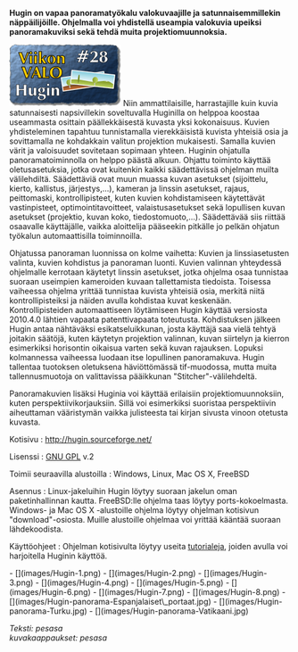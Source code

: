 <!--
Title: 1x28 Hugin - Viikon VALO #28
Date: 2011/07/10
Pageimage: valo28-Hugin.png
Tags: Windows,Linux,Mac OS X,FreeBSD,Kuvat,Kuvankäsittely
-->

**Hugin on vapaa panoramatyökalu valokuvaajille ja satunnaisemmillekin
näppäilijöille. Ohjelmalla voi yhdistellä useampia valokuvia upeiksi
panoramakuviksi sekä tehdä muita projektiomuunnoksia.**

![](images/valo28-Hugin.png "fig:valo28-Hugin.png") Niin ammattilaisille,
harrastajille kuin kuvia satunnaisesti napsivillekin soveltuvalla
Huginilla on helppoa koostaa useammasta osittain päällekkäisestä kuvasta
yksi kokonaisuus. Kuvien yhdisteleminen tapahtuu tunnistamalla
vierekkäisistä kuvista yhteisiä osia ja sovittamalla ne kohdakkain
valitun projektion mukaisesti. Samalla kuvien värit ja valoisuudet
sovitetaan sopimaan yhteen. Huginin ohjatulla panoramatoiminnolla on
helppo päästä alkuun. Ohjattu toiminto käyttää oletusasetuksia, jotka
ovat kuitenkin kaikki säädettävissä ohjelman muilta välilehdiltä.
Säädettäviä ovat muun muassa kuvan asetukset (sijoittelu, kierto,
kallistus, järjestys,...), kameran ja linssin asetukset, rajaus,
peittomaski, kontrollipisteet, kuten kuvien kohdistamiseen käytettävät
vastinpisteet, optimointitavoitteet, valaistusasetukset sekä lopullisen
kuvan asetukset (projektio, kuvan koko, tiedostomuoto,...). Säädettävää
siis riittää osaavalle käyttäjälle, vaikka aloittelija pääseekin
pitkälle jo pelkän ohjatun työkalun automaattisilla toiminnoilla.

Ohjatussa panoraman luonnissa on kolme vaihetta: Kuvien ja
linssiasetusten valinta, kuvien kohdistus ja panoraman luonti. Kuvien
valinnan yhteydessä ohjelmalle kerrotaan käytetyt linssin asetukset,
jotka ohjelma osaa tunnistaa suoraan useimpien kameroiden kuvaan
tallettamista tiedoista. Toisessa vaiheessa ohjelma yrittää tunnistaa
kuvista yhteisiä osia, merkitä niitä kontrollipisteiksi ja näiden avulla
kohdistaa kuvat keskenään. Kontrollipisteiden automaattiseen löytämiseen
Hugin käyttää versiosta 2010.4.0 lähtien vapaata patenttivapaata
toteutusta. Kohdistuksen jälkeen Hugin antaa nähtäväksi
esikatseluikkunan, josta käyttäjä saa vielä tehtyä joitakin säätöjä,
kuten käytetyn projektion valinnan, kuvan siirtelyn ja kierron
esimerkiksi horisontin oikaisua varten sekä kuvan rajauksen. Lopuksi
kolmannessa vaiheessa luodaan itse lopullinen panoramakuva. Hugin
tallentaa tuotoksen oletuksena häviöttömässä tif-muodossa, mutta muita
tallennusmuotoja on valittavissa pääikkunan "Stitcher"-välilehdeltä.

Panoramakuvien lisäksi Huginia voi käyttää erilaisiin
projektiomuunnoksiin, kuten perspektiivikorjauksiin. Sillä voi
esimerkiksi suoristaa perspektiivin aiheuttaman vääristymän vaikka
julisteesta tai kirjan sivusta vinoon otetusta kuvasta.

Kotisivu
:   <http://hugin.sourceforge.net/>

Lisenssi
:   [GNU GPL](GNU_GPL) v.2

Toimii seuraavilla alustoilla
:   Windows, Linux, Mac OS X, FreeBSD

Asennus
:   Linux-jakeluihin Hugin löytyy suoraan jakelun oman paketinhallinnan
    kautta. FreeBSD:lle ohjelma taas löytyy ports-kokoelmasta. Windows-
    ja Mac OS X -alustoille ohjelma löytyy ohjelman kotisivun
    "download"-osiosta. Muille alustoille ohjelmaa voi yrittää kääntää
    suoraan lähdekoodista.

Käyttöohjeet
:   Ohjelman kotisivulta löytyy useita
    [tutorialeja](http://hugin.sourceforge.net/tutorials/index.shtml),
    joiden avulla voi harjoitella Huginin käyttöä.

<div class="psgallery" markdown="1">
-   [](images/Hugin-1.png)
-   [](images/Hugin-2.png)
-   [](images/Hugin-3.png)
-   [](images/Hugin-4.png)
-   [](images/Hugin-5.png)
-   [](images/Hugin-6.png)
-   [](images/Hugin-7.png)
-   [](images/Hugin-8.png)
-   [](images/Hugin-panorama-Espanjalaiset\_portaat.jpg)
-   [](images/Hugin-panorama-Turku.jpg)
-   [](images/Hugin-panorama-Vatikaani.jpg)
</div>

*Teksti: pesasa* <br />
*kuvakaappaukset: pesasa*

